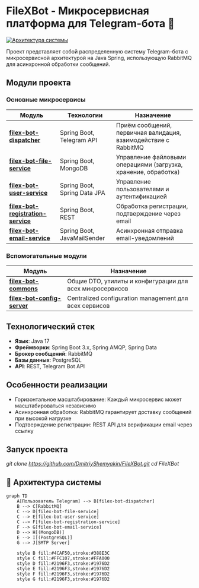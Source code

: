 # FileXBot - Микросервисная платформа для Telegram-бота 🚀

[![Архитектура системы](https://img.youtube.com/vi/Qps-b6QRs0o/0.jpg)](https://www.youtube.com/watch?v=Qps-b6QRs0o&list=PLV_4DSIw2vvI3_a6L_z5AlNaIdFNqQlW2)

Проект представляет собой распределенную систему Telegram-бота с микросервисной архитектурой на Java Spring, использующую RabbitMQ для асинхронной обработки сообщений.

## Модули проекта

### Основные микросервисы
| Модуль                          | Технологии                     | Назначение                                                                 |
|---------------------------------|--------------------------------|----------------------------------------------------------------------------|
| **[filex-bot-dispatcher](https://github.com/DmitriyShemyakin/FileXBot/tree/main/filex-bot-dispatcher)** | Spring Boot, Telegram API      | Приём сообщений, первичная валидация, взаимодействие с RabbitMQ            |
| **[filex-bot-file-service](https://github.com/DmitriyShemyakin/FileXBot/tree/main/filex-bot-file-service)** | Spring Boot, MongoDB           | Управление файловыми операциями (загрузка, хранение, обработка)           |
| **[filex-bot-user-service](https://github.com/DmitriyShemyakin/FileXBot/tree/main/filex-bot-user-service)** | Spring Boot, Spring Data JPA   | Управление пользователями и аутентификацией                               |
| **[filex-bot-registration-service](https://github.com/DmitriyShemyakin/FileXBot/tree/main/filex-bot-registration-service)** | Spring Boot, REST              | Обработка регистрации, подтверждение через email                          |
| **[filex-bot-email-service](https://github.com/DmitriyShemyakin/FileXBot/tree/main/filex-bot-email-service)** | Spring Boot, JavaMailSender    | Асинхронная отправка email-уведомлений                                    |

### Вспомогательные модули
| Модуль                          | Назначение                                                                 |
|---------------------------------|----------------------------------------------------------------------------|
| **[filex-bot-commons](https://github.com/DmitriyShemyakin/FileXBot/tree/main/filex-bot-commons)** | Общие DTO, утилиты и конфигурации для всех микросервисов                   |
| **[filex-bot-config-server](https://github.com/DmitriyShemyakin/FileXBot/tree/main/filex-bot-config-server)** | Centralized configuration management для всех сервисов                     |

## Технологический стек
- **Язык**: Java 17
- **Фреймворки**: Spring Boot 3.x, Spring AMQP, Spring Data
- **Брокер сообщений**: RabbitMQ
- **Базы данных**: PostgreSQL
- **API**: REST, Telegram Bot API

## Особенности реализации
- Горизонтальное масштабирование: Каждый микросервис может масштабироваться независимо
- Асинхронная обработка: RabbitMQ гарантирует доставку сообщений при высокой нагрузке
- Подтверждение регистрации: REST API для верификации email через ссылку

## Запуск проекта
_git clone https://github.com/DmitriyShemyakin/FileXBot.git
cd FileXBot_

## 📡 Архитектура системы
```mermaid
graph TD
    A[Пользователь Telegram] --> B[filex-bot-dispatcher]
    B --> C[RabbitMQ]
    C --> D[filex-bot-file-service]
    C --> E[filex-bot-user-service]
    C --> F[filex-bot-registration-service]
    F --> G[filex-bot-email-service]
    D --> H[(MongoDB)]
    E --> I[(PostgreSQL)]
    G --> J[SMTP Server]
    
    style B fill:#4CAF50,stroke:#388E3C
    style C fill:#FFC107,stroke:#FFA000
    style D fill:#2196F3,stroke:#1976D2
    style E fill:#2196F3,stroke:#1976D2
    style F fill:#2196F3,stroke:#1976D2
    style G fill:#2196F3,stroke:#1976D2
